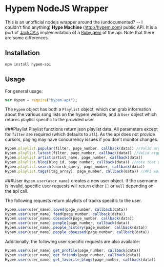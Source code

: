 # Hypem NodeJS Wrapper

This is an unofficial nodejs wrapper around the (undocumented? -- I couldn't find anything) **Hype Machine** (http://hypem.com) public API. It is a port of [JackCA's](https://github/JackCA/) implementation of a [Ruby gem](https://github.com/JackCA/hypem/) of the api. Note that there are some differences.

## Installation
`npm install hypem-api`

## Usage
For general usage:
```javascript
var Hypem = require("hypem-api");
```
The `Hypem` object has both a `Playlist` object, which can grab information about the various song lists on the hypem website, and a `User` object which returns playlist specific to the provided user.

###Playlist
Playlist functions return json playlist data. All parameters except for `filter` are required (which defaults to `all`). As the api does not provide cursors, paging may have concurrency issues if you don't monitor changes.
```javascript
Hypem.playlist.popular(filter, page_number, callback(data)) //Valid arguments for filter are: all, lastweek, remix, noremix, artists, twitter`
Hypem.playlist.latest(filter, page_number, callback(data)) //Valid arguments for filter are: all, remix, noremix, us
Hypem.playlist.artist(artist_name, page_number, callback(data))
Hypem.playlist.blog(blog_id, page_number, callback(data)) //note that you need the blog id, not it's name
Hypem.playlist.search(search_query, page_number, callback(data))
Hypem.playlist.tags([tag_array], page_number, callback(data)) //API warns against using too many tags
```

###User
`Hypem.user(user_name)` creates a new user object. If the username is invalid, specific user requests will return either `[]` or `null` depending on the api call.

The following requests return playlists of tracks specific to the user.
```javascript
Hypem.user(user_name).loved(page_number, callback(data))
Hypem.user(user_name).feed(page_number, callback(data))
Hypem.user(user_name).obsessed(page_number, callback(data))
Hypem.user(user_name).people(page_number, callback(data))
Hypem.user(user_name).people_history(page_number, callback(data))
Hypem.user(user_name).people_obsessed(page_number, callback(data))
```

Additionally, the following user specific requests are also available:
```javascript
Hypem.user(user_name).get_profile(page_number, callback(data))
Hypem.user(user_name).get_friends(page_number, callback(data))
Hypem.user(user_name).get_favorite_blogs(page_number, callback(data))
```
